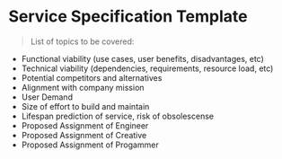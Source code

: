 # Service Specification Template

> List of topics to be covered:

- Functional viability (use cases, user benefits, disadvantages, etc)
- Technical viability (dependencies, requirements, resource load, etc)
- Potential competitors and alternatives
- Alignment with company mission
- User Demand
- Size of effort to build and maintain
- Lifespan prediction of service, risk of obsolescense
- Proposed Assignment of Engineer
- Proposed Assignment of Creative
- Proposed Assignment of Progammer

